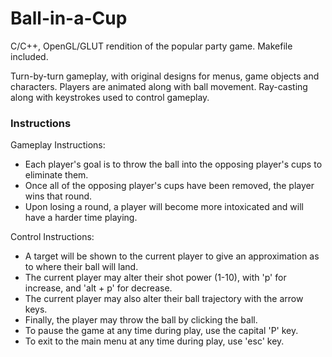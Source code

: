 # Ball-in-a-Cup

C/C++, OpenGL/GLUT rendition of the popular party game. Makefile included.

Turn-by-turn gameplay, with original designs for menus, game objects and characters. Players are animated along with ball movement. Ray-casting along with keystrokes used to control gameplay.

### Instructions

Gameplay Instructions:
- Each player's goal is to throw the ball into the opposing player's cups to eliminate them.
- Once all of the opposing player's cups have been removed, the player wins that round.
- Upon losing a round, a player will become more intoxicated and will have a harder time playing.

Control Instructions:
- A target will be shown to the current player to give an approximation as to where their ball will land.
- The current player may alter their shot power (1-10), with 'p' for increase, and 'alt + p' for decrease.
- The current player may also alter their ball trajectory with the arrow keys.
- Finally, the player may throw the ball by clicking the ball.
- To pause the game at any time during play, use the capital 'P' key.	
- To exit to the main menu at any time during play, use 'esc' key.

